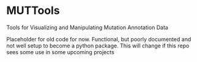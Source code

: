 # MUTTools
Tools for Visualizing and Manipulating Mutation Annotation Data

Placeholder for old code for now.  Functional, but poorly documented and not well setup to become a python package.  This will change if this repo sees some use in some upcoming projects
